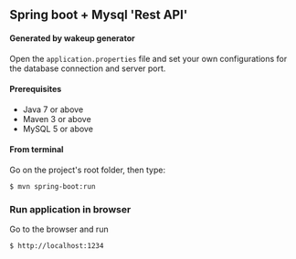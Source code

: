 ## Spring boot + Mysql 'Rest API'

#### Generated by wakeup generator

Open the `application.properties` file and set your own configurations for the database connection and server port.

#### Prerequisites

- Java 7 or above
- Maven 3 or above
- MySQL 5 or above

#### From terminal

Go on the project's root folder, then type:

    $ mvn spring-boot:run

### Run application in browser

Go to the browser and run

    $ http://localhost:1234


